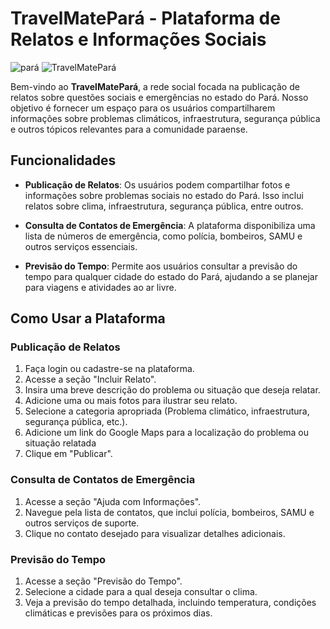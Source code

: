 # TravelMatePará - Plataforma de Relatos e Informações Sociais
![pará](https://github.com/TravelMateHelp/site_TravelMatePara/assets/100390250/e9b6b027-7ffb-4244-8cfa-995199884c03)  ![TravelMatePará](https://github.com/TravelMateHelp/site_TravelMatePara/assets/100390250/3fab1a50-36a4-4d6c-a459-4eeddaecaa47)

Bem-vindo ao **TravelMatePará**, a rede social focada na publicação de relatos sobre questões sociais e emergências no estado do Pará. Nosso objetivo é fornecer um espaço para os usuários compartilharem informações sobre problemas climáticos, infraestrutura, segurança pública e outros tópicos relevantes para a comunidade paraense.

## Funcionalidades

- **Publicação de Relatos**: Os usuários podem compartilhar fotos e informações sobre problemas sociais no estado do Pará. Isso inclui relatos sobre clima, infraestrutura, segurança pública, entre outros.

- **Consulta de Contatos de Emergência**: A plataforma disponibiliza uma lista de números de emergência, como polícia, bombeiros, SAMU e outros serviços essenciais.

- **Previsão do Tempo**: Permite aos usuários consultar a previsão do tempo para qualquer cidade do estado do Pará, ajudando a se planejar para viagens e atividades ao ar livre.

## Como Usar a Plataforma

### Publicação de Relatos

1. Faça login ou cadastre-se na plataforma.
2. Acesse a seção "Incluir Relato".
3. Insira uma breve descrição do problema ou situação que deseja relatar.
4. Adicione uma ou mais fotos para ilustrar seu relato.
5. Selecione a categoria apropriada (Problema climático, infraestrutura, segurança pública, etc.).
6. Adicione um link do Google Maps para a localização do problema ou situação relatada
7. Clique em "Publicar".

### Consulta de Contatos de Emergência

1. Acesse a seção "Ajuda com Informações".
2. Navegue pela lista de contatos, que inclui polícia, bombeiros, SAMU e outros serviços de suporte.
3. Clique no contato desejado para visualizar detalhes adicionais.

### Previsão do Tempo

1. Acesse a seção "Previsão do Tempo".
2. Selecione a cidade para a qual deseja consultar o clima.
3. Veja a previsão do tempo detalhada, incluindo temperatura, condições climáticas e previsões para os próximos dias.
